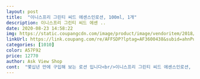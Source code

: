 ```yaml
---
layout: post 
title:  "이니스프리 그린티 씨드 에센스인로션, 100ml, 1개" 
description: 이니스프리 그린티 씨드 에센 ..
date: 2020-08-23 14:58:22 
img: https://static.coupangcdn.com/image/product/image/vendoritem/2018/11/06/3571986107/41400fb1-2017-4eab-9e89-45d46be5b686.jpg 
linkUrl: https://link.coupang.com/re/AFFSDP?lptag=AF3600438&subid=ahnPublicAsk&pageKey=181068787&itemId=518363176&vendorItemId=4338364980&traceid=V0-113-8b30036882c025e6 
categories: [1010] 
color: A57F92 
price: 12770 
author: Ask View Shop 
cont:  "몇십년 만에 구입해 보는 로션 입니다<br/>이니스프리 그린티 씨드 에센스인로션, 100ml, 1개 <br/>피부가 예민해서 인지 로션은 답답한 느낌이 들어서<br/>20대 때부터 로션을 사용 하지 않았습니다.<br/><br/>그래서 그때는 무조건 수분이 아닌<br/>그래서 이전에 사용해봤던 로션 중 괜찮았던 로션을 찾아 주문한게<br/>그래서 전 로션을 아예 바르지 않고<br/>그래서 화장품에서 클렌징제품까지 다시 바꾸고나서<br/>그래서인지 발림성이 좋고 흡수도 굉장히 빨라요<br/>그래서인지 이니스프리 제품을 많이 사용하네요<br/>그러다보니 새로운화장품에 도전하기가 어렵더라구요<br/>기름기가 없는 푸석한 피부일수록<br/>냅다 유분이 많은 오일리한 로션 크림을 사용하니<br/>로드샾 중 저는 개인적으로 이니스프리가 가장<br/>로션과 별 차이가 없어요.<br/> 남편은 스킨과 로션을 한번에 쓸수 있어서 좋다고 해요.<br/><br/>로션을 바르면 기초 화장만 해도 밀렸습니다.<br/><br/>모두 피부미인되세요^^<br/>밀리지 않고 무거운 느낌도 없어서 좋습니다.<br/><br/>신뢰가 가더라구요<br/>앞으로 기초 화장품은 제데로 써야 겠습니다.<br/><br/>어른들은 기름기가 다 빠졌다며... <br/><br/>얼굴에 좁쌀여드름부터 화농성여드름까지 생겨서<br/>얼마전엔 다른 화장품을 사용하다<br/>여름에는 이거 바르고 크림까진 필요하지 않은듯요.<br/><br/>올인원 제품은 왠지 제 기능을 다하지 못할것같은데<br/>왠지 로션도 필요 한듯 해서 제게 잘 맞는<br/>요 그린티 씨드 에센스 일 로션이예요<br/>요건 그렇지 않은것 같아 만족합니다^^<br/>유분이 가득한 화장품을 사용해야겠단 생각이 들더라구요<br/>유수분 밸런스가 필요한걸 그때는 몰랐네요<br/>유수분밸런스를 맛춰줄수있는 걸로 사용하려해요<br/>이니스프리 로션을 구입 했는데<br/>이제는 40대 ㅠㅠ<br/>이젠 로션 크림도 수분가득하며<br/>자연재료를 이용해 제품을 만드는 것이 왠지... <br/><br/>저녁에 바르고 자고일어나 아침에 세수를 하다보면<br/>저는 세아이를 출산하며<br/>정말 힘들었어요<br/>제 피부가 확 뒤집어진듯해요<br/>제형은 일반적인 로션보다 오히려 더 묽은편이예요<br/>지금 피부가 다시 안정이 되었네요<br/>지금생각하니 넘 무식했던<br/>촉촉합니다.<br/><br/>크림 또한 잘 맞질 않아서 3개만 바를때가 많았습니다.<br/><br/>토너<br/> -아이크림<br/> -에센스<br/> -크림만 발랐고<br/>펌프형 용기와 슬림한 뚜껑으로 위생적으로 사용할 수 있구요<br/>피부가 보들보들 넘 좋네요<br/>피부가 예민하기도 하지만 건조 하기도해서<br/>피부가 정말 푸석하니 안좋아지더라구요<br/>하나로 로션에 에센스까지 바를 수 있는게 큰 장점이예요<br/>향은 특별하지 않으나 은은하게 풀향이 나서 좋고<br/>" 
---
```

